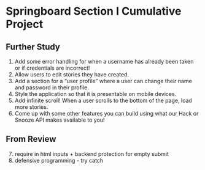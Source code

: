 #  Springboard Section I Cumulative Project
## Further Study
1. Add some error handling for when a username has already been taken or if credentials are incorrect!
2. Allow users to edit stories they have created.
3. Add a section for a “user profile” where a user can change their name and password in their profile.
4. Style the application so that it is presentable on mobile devices.
5. Add infinite scroll! When a user scrolls to the bottom of the page, load more stories.
6.  Come up with some other features you can build using what our Hack or Snooze API makes available to you!
## From Review
7. require in html inputs + backend protection for empty submit
8. defensive programming - try catch 